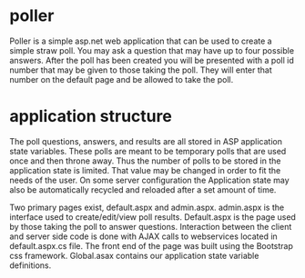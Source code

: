 poller
======

Poller is a simple asp.net web application that can be used to create a simple straw poll.  You may ask a question that may have up to four possible answers.  After the poll has been created you will be presented with a poll id number that may be given to those taking the poll.  They will enter that number on the default page and be allowed to take the poll.

application structure
=====================

The poll questions, answers, and results are all stored in ASP application state variables.  These polls are meant to be temporary polls that are used once and then throne away.  Thus the number of polls to be stored in the application state is limited.  That value may be changed in order to fit the needs of the user.  On some server configuration the Application state may also be automatically recycled and reloaded after a set amount of time.

Two primary pages exist, default.aspx and admin.aspx.  admin.aspx is the interface used to create/edit/view poll results.  Default.aspx is the page used by those taking the poll to answer questions.  Interaction between the client and server side code is done with AJAX calls to webservices located in default.aspx.cs file.  The front end of the page was built using the Bootstrap css framework.  Global.asax contains our application state variable definitions.
